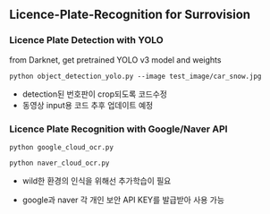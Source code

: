 ## Licence-Plate-Recognition for Surrovision

### Licence Plate Detection with YOLO

from Darknet, get pretrained YOLO v3 model and weights

    python object_detection_yolo.py --image test_image/car_snow.jpg

* detection된 번호판이 crop되도록 코드수정
* 동영상 input용 코드 추후 업데이트 예정

### Licence Plate Recognition with Google/Naver API

    python google_cloud_ocr.py

    python naver_cloud_ocr.py

* wild한 환경의 인식을 위해선 추가학습이 필요

* google과 naver 각 개인 보안 API KEY를 발급받아 사용 가능

